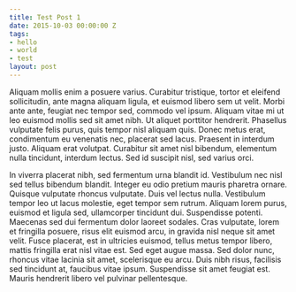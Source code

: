 ```yaml
---
title: Test Post 1
date: 2015-10-03 00:00:00 Z
tags:
- hello
- world
- test
layout: post
---
```


Aliquam mollis enim a posuere varius. Curabitur tristique, tortor et eleifend sollicitudin, ante magna aliquam ligula, et euismod libero sem ut velit. Morbi ante ante, feugiat nec tempor sed, commodo vel ipsum. Aliquam vitae mi ut leo euismod mollis sed sit amet nibh. Ut aliquet porttitor hendrerit. Phasellus vulputate felis purus, quis tempor nisl aliquam quis. Donec metus erat, condimentum eu venenatis nec, placerat sed lacus. Praesent in interdum justo. Aliquam erat volutpat. Curabitur sit amet nisl bibendum, elementum nulla tincidunt, interdum lectus. Sed id suscipit nisl, sed varius orci.

In viverra placerat nibh, sed fermentum urna blandit id. Vestibulum nec nisl sed tellus bibendum blandit. Integer eu odio pretium mauris pharetra ornare. Quisque vulputate rhoncus vulputate. Duis vel lectus nulla. Vestibulum tempor leo ut lacus molestie, eget tempor sem rutrum. Aliquam lorem purus, euismod et ligula sed, ullamcorper tincidunt dui. Suspendisse potenti. Maecenas sed dui fermentum dolor laoreet sodales. Cras vulputate, lorem et fringilla posuere, risus elit euismod arcu, in gravida nisl neque sit amet velit. Fusce placerat, est in ultricies euismod, tellus metus tempor libero, mattis fringilla erat nisl vitae est. Sed eget augue massa. Sed dolor nunc, rhoncus vitae lacinia sit amet, scelerisque eu arcu. Duis nibh risus, facilisis sed tincidunt at, faucibus vitae ipsum. Suspendisse sit amet feugiat est. Mauris hendrerit libero vel pulvinar pellentesque.
